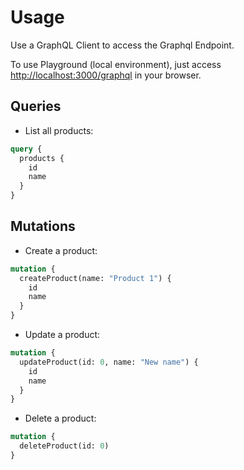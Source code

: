 # Usage

Use a GraphQL Client to access the Graphql Endpoint.

To use Playground (local environment), just access [http://localhost:3000/graphql](http://localhost:3000/graphql) in your browser.

## Queries

- List all products:

````graphql
query {
  products {
    id
    name
  }
}
````

## Mutations

- Create a product:

````graphql
mutation {
  createProduct(name: "Product 1") {
    id
    name
  }
}
````

- Update a product:

````graphql
mutation {
  updateProduct(id: 0, name: "New name") {
    id
    name
  }
}
````

- Delete a product:

````graphql
mutation {
  deleteProduct(id: 0)
}
````
